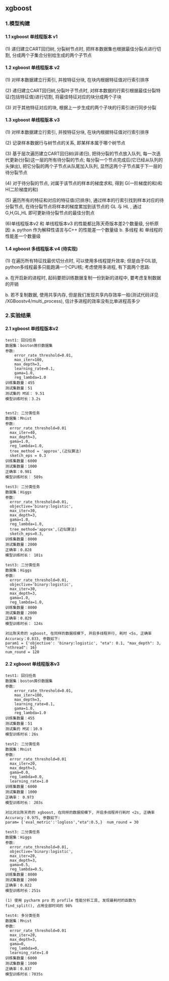 
## xgboost 

### 1.模型构建

#### 1.1 xgboost 单线程版本 v1 

(1) 递归建立CART回归树, 分裂树节点时, 把样本数据集也根据最佳分裂点进行切割, 分成两个子集合分别给生成的两个子节点


#### 1.2 xgboost 单线程版本 v2

(1) 对样本数据建立行索引, 并按特征分块, 在块内根据特征值对行索引排序

(2) 递归建立CART回归树,分裂叶子节点时, 对样本数据的行索引根据最佳分裂特征(包括特征值)进行切割, 将最佳特征对应的块分成两个子块

(3) 对于其他特征对应的块, 根据上一步生成的两个子块的行索引进行同步分裂

#### 1.3 xgboost 单线程版本 v3

(1) 对样本数据建立行索引, 并按特征分块, 在块内根据特征值对行索引排序

(2) 记录样本数据行与树节点的关系, 即某样本属于哪个树节点

(3) 基于层次遍历建立CART回归树(非递归), 把待分裂的节点放入队列, 每一次迭代更新(分裂)这一层的所有待分裂的节点;
每分裂一个节点完成后(它已经从队列的头弹出), 把它分裂的两个子节点从队尾加入队列, 显然这两个子节点属于下一层的待分裂节点

(4) 对于待分裂的节点, 对属于该节点的样本的梯度求和, 得到 G(一阶梯度的和)和H(二阶梯度的和)

(5) 遍历所有的特征和对应的特征值(已排序), 通过样本的行索引找到样本对应的待分裂节点,
 在待分裂节点将样本的梯度累加到该节点的 GL 与 HL , 通过 G,H,GL,HL 即可更新待分裂节点的最佳分割点


(6)单线程版本v2 和 单线程版本v3 的性能都比陈天奇版本差2个数量级, 分析原因:
  a. python 作为解释性语言与C++ 的性能差一个数量级
  b. 多线程 和 单线程的性能差一个数量级


#### 1.4 xgboost 多线程版本 v4 (待实现)

(1) 在遍历所有特征找最优切分点时, 可以使用多线程提升效率; 但是由于GIL锁, python多线程最多只能跑满一个CPU核;
 考虑使用多进程, 有下面两个思路:

  a. 在开启新的进程时, 起码要把训练数据复制一份到新的进程中, 要考虑复制数据的开销

  b. 若不复制数据, 使用共享内存, 但是我们发现共享内存效率一般(测试代码详见 /XGBoostv4/multi_process), 估计多进程的效率没有比单进程高多少


### 2.实验结果

#### 2.1 xgboost 单线程版本v2

    test1: 回归任务
    数据集：boston房价数据集
    参数: 
        error_rate_threshold=0.01, 
        max_iter=100, 
        max_depth=3,
        learning_rate=0.1,
        gama=1.0, 
        reg_lambda=1.0
    训练集数量：455
    测试集数量：51
    测试集的 MSE： 9.51
    模型训练时长：3.2s


    test2: 二分类任务
    数据集：Mnist
    参数:
      error_rate_threshold=0.01
      max_iter=40,
      max_depth=3,
      gama=1.0,
      reg_lambda=1.0,
      tree_method = 'approx',(近似算法)
      sketch_eps = 0.3
    训练集数量：6000
    测试集数量：1000
    正确率：0.981
    模型训练时长： 589s

    test3: 二分类任务
    数据集：Higgs
    参数:
      error_rate_threshold=0.01,
      objective='binary:logistic',
      max_iter=30,
      max_depth=3,
      gama=1.0,
      reg_lambda=1.0,
      tree_method='approx',(近似算法)
      sketch_eps=0.3,
    训练集数量：8000
    测试集数量：2000
    正确率：0.828
    模型训练时长： 101s

    test3: 二分类任务
    数据集：Higgs
    参数:
      error_rate_threshold=0.01,
      objective='binary:logistic',
      max_iter=30,
      max_depth=3,
      gama=1.0,
      reg_lambda=1.0,
    训练集数量：8000
    测试集数量：2000
    正确率：0.829
    模型训练时长： 124s

    对比陈天奇的 xgboost, 在同样的数据规模下, 开启多线程并行, 耗时 <5s, 正确率 Accuracy：0.833, 参数如下:
    param1 = {'objective': 'binary:logistic', "eta": 0.1, "max_depth": 3, "nthread": 16}
    num_round = 120

#### 2.2 xgboost 单线程版本v3

    test1: 回归任务
    数据集：boston房价数据集
    参数: 
        error_rate_threshold=0.01, 
        max_iter=100, 
        max_depth=3,
        learning_rate=0.1,
        gama=1.0, 
        reg_lambda=1.0
    训练集数量：455
    测试集数量：51
    测试集的 MSE：10.9
    模型训练时长：26s

    test2: 二分类任务
    数据集：Mnist
    参数:
      error_rate_threshold=0.01
      max_iter=20,
      max_depth=3,
      gama=0.0,
      reg_lambda=0.0,
      learning_rate=1.0
    训练集数量：6000
    测试集数量：1000
    正确率： 0.973
    模型训练时长： 203s
   
    对比对比陈天奇的 xgboost, 在同样的数据规模下, 开启多线程并行耗时 <2s, 正确率 Accuracy：0.975, 参数如下: 
    param= {'eval_metric':'logloss',"eta":0.5,}  num_round = 30     

    test3: 二分类任务
    数据集：Higgs
    参数:
      error_rate_threshold=0.01,
      objective='binary:logistic',
      max_iter=20,
      max_depth=3,
      gama=0.5,
      reg_lambda=0.5,
    训练集数量：8000
    测试集数量：2000
    正确率：0.822
    模型训练时长：251s
    
    (1) 使用 pycharm pro 的 profile 性能分析工具, 发现最耗时的函数为 find_split(), 占用全部时间的 98%

    test4: 多分类任务
    数据集：Mnist
    参数:
      error_rate_threshold=0.01
      max_iter=20,
      max_depth=3,
      gama=0,
      reg_lambda=0,
      learning_rate=1.0
    训练集数量：6000
    测试集数量：1000
    正确率：0.837 
    模型训练时长：7035s